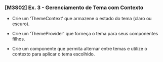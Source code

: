 ### [M3S02] Ex. 3 - Gerenciamento de Tema com Contexto

- Crie um ‘ThemeContext’ que armazene o estado do tema (claro ou escuro).

- Crie um ‘ThemeProvider’ que forneça o tema para seus componentes filhos.

- Crie um componente que permita alternar entre temas e utilize o contexto para aplicar o tema escolhido.